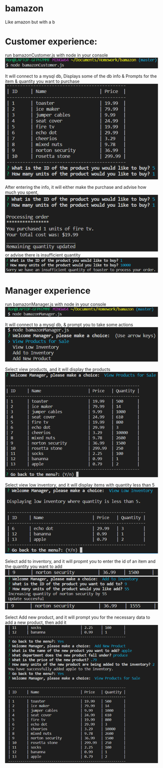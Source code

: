 # bamazon
Like amazon but with a b

# Customer experience: 

run bamazonCustomer.js with node in your console ![1](img/1.png)

It will connect to a mysql db,
Displays some of the db info &
Prompts for the item & quantity you want to purchase ![2](img/2.png)

After entering the info, it will either make the purchase and advise how much you spent,![3](img/3_success.png) 
or advise there is insufficient quantity ![3](img/3_fail.png)

# Manager experience

run bamazonManager.js with node in your console  ![4](img/4.png)

It will connect to a mysql db,
&
prompt you to take some actions ![5](img/5.png)

Select view products, and it will display the products ![6](img/6.png)

Select view low inventory, and it will display items with quantity less than 5 ![7](img/7.png)

Select add to inventory, and it will propmt you to enter the id of an item and the quantity you want to add ![8](img/8_before.png) ![8](img/8.png) ![8](img/8_after.png)

Select Add new product, and it will prompt you for the necessary data to add a new product, then add it ![9](img/9.png)

